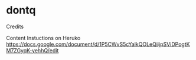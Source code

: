 # dontq



Credits

Content
Instuctions on Heruko
https://docs.google.com/document/d/1P5CWvS5cYalkQOLeQiijpSViDPogtKM7ZGyqK-yehhQ/edit